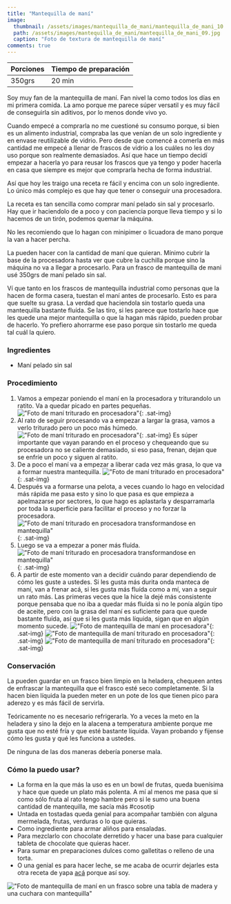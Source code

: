 ```yaml
---
title: "Mantequilla de maní"
image: 
  thumbnail: /assets/images/mantequilla_de_mani/mantequilla_de_mani_10.jpg
  path: /assets/images/mantequilla_de_mani/mantequilla_de_mani_09.jpg
  caption: "Foto de textura de mantequilla de maní"
comments: true
---
```


| Porciones | Tiempo de preparación |
|-----------|-----------------------|
| 350grs    | 20 min                |

Soy muy fan de la mantequilla de maní. Fan nivel la como todos los días en mi primera comida. La amo porque me parece súper versatil y es muy fácil de conseguirla sin aditivos, por lo menos donde vivo yo.

Cuando empecé a comprarla no me cuestioné su consumo porque, si bien es un alimento industrial, compraba las que venían de un solo ingrediente y en envase reutilizable de vidrio. Pero desde que comencé a comerla en más cantidad me empecé a llenar de frascos de vidrio a los cuáles no les doy uso porque son realmente demasiados. Así que hace un tiempo decidí empezar a hacerla yo para reusar los frascos que ya tengo y poder hacerla en casa que siempre es mejor que comprarla hecha de forma industrial.

Así que hoy les traigo una receta re fácil y encima con un solo ingrediente. Lo único más complejo es que hay que tener o conseguir una procesadora.

La receta es tan sencilla como comprar maní pelado sin sal y procesarlo. Hay que ir haciendolo de a poco y con paciencia porque lleva tiempo y si lo hacemos de un tirón, podemos quemar la máquina.

No les recomiendo que lo hagan con minipimer o licuadora de mano porque la van a hacer percha.

La pueden hacer con la cantidad de maní que quieran. Mínimo cubrir la base de la procesadora hasta ver que cubre la cuchilla porque sino la máquina no va a llegar a procesarlo. Para un frasco de mantequilla de mani usé 350grs de maní pelado sin sal.

Ví que tanto en los frascos de mantequilla industrial como personas que la hacen de forma casera, tuestan el maní antes de procesarlo. Esto es para que suelte su grasa. La verdad que haciendola sin tostarlo queda una mantequilla bastante fluída. Se las tiro, si les parece que tostarlo hace que les quede una mejor mantequilla o que la hagan más rápido, pueden probar de hacerlo. Yo prefiero ahorrarme ese paso porque sin tostarlo me queda tal cuál la quiero.

### Ingredientes

- Maní pelado sin sal

### Procedimiento

1. Vamos a empezar poniendo el maní en la procesadora y triturandolo un ratito. Va a quedar picado en partes pequeñas.
!["Foto de maní triturado en procesadora"](/assets/images/mantequilla_de_mani/mantequilla_de_mani_01.jpg){: .sat-img}
2. Al rato de seguir procesando va a empezar a largar la grasa, vamos a verlo triturado pero un poco más húmedo.
!["Foto de maní triturado en procesadora"](/assets/images/mantequilla_de_mani/mantequilla_de_mani_02.jpg){: .sat-img}
Es súper importante que vayan parando en el proceso y chequeando que su procesadora no se caliente demasiado, si eso pasa, frenan, dejan que se enfríe un poco y siguen al ratito.
3. De a poco el maní va a empezar a liberar cada vez más grasa, lo que va a formar nuestra mantequilla.
!["Foto de maní triturado en procesadora"](/assets/images/mantequilla_de_mani/mantequilla_de_mani_03.jpg){: .sat-img}
4. Después va a formarse una pelota, a veces cuando lo hago en velocidad más rápida me pasa esto y sino lo que pasa es que empieza a apelmazarse por sectores, lo que hago es aplastarla y desparramarla por toda la superficie para facilitar el proceso y no forzar la procesadora.
!["Foto de maní triturado en procesadora transformandose en mantequilla"](/assets/images/mantequilla_de_mani/mantequilla_de_mani_04.jpg){: .sat-img}
5. Luego se va a empezar a poner más fluída.
!["Foto de maní triturado en procesadora transformandose en mantequilla"](/assets/images/mantequilla_de_mani/mantequilla_de_mani_05.jpg){: .sat-img}
6. A partir de este momento van a decidir cuándo parar dependiendo de cómo les guste a ustedes. Si les gusta más durita onda manteca de maní, van a frenar acá, si les gusta más fluída como a mí, van a seguir un rato más. Las primeras veces que la hice la dejé más consistente porque pensaba que no iba a quedar más fluída si no le ponía algún tipo de aceite, pero con la grasa del maní es suficiente para que quede bastante fluída, así que si les gusta más líquida, sigan que en algún momento sucede.
!["Foto de mantequilla de maní en procesadora"](/assets/images/mantequilla_de_mani/mantequilla_de_mani_06.jpg){: .sat-img}
!["Foto de mantequilla de maní triturado en procesadora"](/assets/images/mantequilla_de_mani/mantequilla_de_mani_07.jpg){: .sat-img}
!["Foto de mantequilla de maní triturado en procesadora"](/assets/images/mantequilla_de_mani/mantequilla_de_mani_08.jpg){: .sat-img}

### Conservación

La pueden guardar en un frasco bien limpio en la heladera, chequeen antes de enfrascar la mantequilla que el frasco esté seco completamente.
Si la hacen bien líquida la pueden meter en un pote de los que tienen pico para aderezo y es más fácil de servirla.

Teóricamente no es necesario refrigerarla. Yo a veces la meto en la heladera y sino la dejo en la alacena a temperatura ambiente porque me gusta que no esté fría y que esté bastante líquida. Vayan probando y fijense cómo les gusta y qué les funciona a ustedes.

De ninguna de las dos maneras debería ponerse mala.

### Cómo la puedo usar?

- La forma en la que más la uso es en un bowl de frutas, queda buenísima y hace que quede un plato más polenta. A mí al menos me pasa que si como sólo fruta al rato tengo hambre pero si le sumo una buena cantidad de mantequilla, me sacía más #cosotip
- Untada en tostadas queda genial para acompañar también con alguna mermelada, frutas, verduras o lo que quieras.
- Como ingrediente para armar aliños para ensaladas.
- Para mezclarlo con chocolate derretido y hacer una base para cualquier tableta de chocolate que quieras hacer.
- Para sumar en preparaciones dulces como galletitas o relleno de una torta.
- O una genial es para hacer leche, se me acaba de ocurrir dejarles esta otra receta de yapa [acá](http://127.0.0.1:4000/recetas/2022-07-08-leche_de_mantequilla_de_mani/) porque así soy.

!["Foto de mantequilla de maní en un frasco sobre una tabla de madera y una cuchara con mantequilla"](/assets/images/mantequilla_de_mani/mantequilla_de_mani_10.jpg)